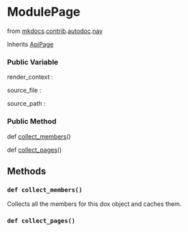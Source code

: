 ModulePage
==========================
from <a href="api/mkdocs">mkdocs</a>.<a href="api/mkdocs/contrib">contrib</a>.<a href="api/mkdocs/contrib/autodoc">autodoc</a>.<a href="api/mkdocs/contrib/autodoc/nav">nav</a>


Inherits <a href="api/mkdocs/contrib/autodoc/nav/ApiPage">ApiPage</a>







### Public Variable


render_context : 



source_file : 



source_path : 





### Public Method


def [collect_members](#def-collect_members)()



def [collect_pages](#def-collect_pages)()









Methods
---------------







### `def collect_members()`




Collects all the members for this dox object and caches them.





### `def collect_pages()`











